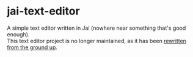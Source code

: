# jai-text-editor
A simple text editor written in Jai (nowhere near something that's good enough).  
This text editor project is no longer maintained, as it has been [rewritten from the ground up](https://github.com/ostef/amber).
